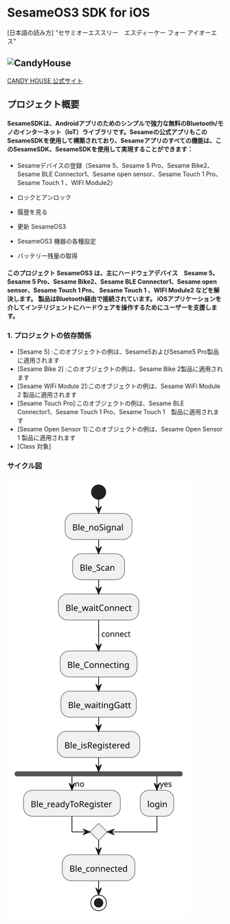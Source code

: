 # SesameOS3 SDK for iOS

[日本語の読み方] "セサミオーエススリー　エスディーケー フォー アイオーエス"

## ![CandyHouse](https://jp.candyhouse.co/cdn/shop/files/3_eea4302e-b1ab-435d-8112-f97d85d5eda2.png?v=1682502225&width=18)

[CANDY HOUSE 公式サイト](https://jp.candyhouse.co/)

## プロジェクト概要

#### SesameSDKは、Androidアプリのためのシンプルで強力な無料のBluetooth/モノのインターネット（IoT）ライブラリです。Sesameの公式アプリもこのSesameSDKを使用して構築されており、Sesameアプリのすべての機能は、このSesameSDK、SesameSDKを使用して実現することができます：

- Sesameデバイスの登録（Sesame 5、Sesame 5 Pro、Sesame Bike2、Sesame BLE Connector1、Sesame open sensor、Sesame Touch 1 Pro、 Sesame Touch 1 、WIFI Module2）
- ロックとアンロック

- 履歴を見る
- 更新 SesameOS3
- SesameOS3 機器の各種設定
- バッテリー残量の取得

#### このプロジェクト SesameOS3 は、主にハードウェアデバイス　Sesame 5、Sesame 5 Pro、Sesame Bike2、Sesame BLE Connector1、Sesame open sensor、Sesame Touch 1 Pro、 Sesame Touch 1 、WIFI Module2 などを解決します。 製品はBluetooth経由で接続されています。 iOSアプリケーションを介してインテリジェントにハードウェアを操作するためにユーザーを支援します。

### 1. プロジェクトの依存関係

- [Sesame 5] :このオブジェクトの例は、Sesame5およびSesame5 Pro製品に適用されます
- [Sesame Bike 2] :このオブジェクトの例は、Sesame Bike 2製品に適用されます
- [Sesame WiFi Module 2]:このオブジェクトの例は、Sesame WiFi Module 2 製品に適用されます
- [Sesame Touch Pro]:このオブジェクトの例は、Sesame BLE Connector1、Sesame Touch 1 Pro、Sesame Touch 1　製品に適用されます
- [Sesame Open Sensor 1]:このオブジェクトの例は、Sesame Open Sensor 1 製品に適用されます
- [Class 対象]

### サイクル図

![BleConnect](./doc/ref/BleConnect.svg)
